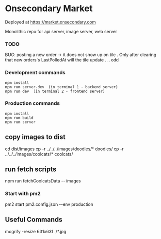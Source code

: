 # Onsecondary Market  
 
 Deployed at https://market.onsecondary.com
 
  
 Monolithic repo for api server, image server, web server 


### TODO  
 
 
 


 
 


 BUG: posting a new order -> it does not show up on tile . Only after clearing that new orders's LastPolledAt will the tile update .   .. odd

### Development commands
```
npm install
npm run server-dev  (in terminal 1 - backend server)
npm run dev  (in terminal 2 - frontend server)
```

### Production commands
```
npm install
npm run build
npm run server
```
 
## copy images to dist 
cd dist/images
cp -r ../../../images/doodles/* doodles/
cp -r ../../../images/coolcats/* coolcats/


## run fetch scripts 
npm run fetchCoolcatsData -- images



 ### Start with pm2 
 pm2 start pm2.config.json --env production 
 
 
 ## Useful Commands
 
 mogrify -resize 631x631 ./*.jpg


